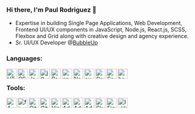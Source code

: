 ### Hi there, I'm Paul Rodriguez 👋

- Expertise in building Single Page Applications, Web Development, Frontend UI/UX components in JavaScript, Node.js, React.js, SCSS, Flexbox and Grid along with creative design and agency experience.
- Sr. UI/UX Developer @[BubbleUp](https://www.bubbleup.com)


### Languages:<br/>

<img align="left" alt="HTML5" width="26px" src="https://irp-cdn.multiscreensite.com/f592cd80/dms3rep/multi/html5_prodriguez_dev_2.svg" />
<img align="left" alt="CSS3" width="26px" src="https://irp-cdn.multiscreensite.com/f592cd80/dms3rep/multi/css3_prodriguez_dev_2.svg" />
<img align="left" alt="JavaScript" width="26px" src="https://irp-cdn.multiscreensite.com/f592cd80/dms3rep/multi/javascript_prodriguez_dev.svg" />
<img align="left" alt="jQuery" width="26px" src="https://irp-cdn.multiscreensite.com/f592cd80/dms3rep/multi/jquery_prodriguez_dev.svg" />
<img align="left" alt="React" width="26px" src="https://irp-cdn.multiscreensite.com/f592cd80/dms3rep/multi/reactjs_prodriguez_dev.svg" />
<img align="left" alt="npm" width="26px" src="https://irp-cdn.multiscreensite.com/f592cd80/dms3rep/multi/npm_prodriguez_dev.svg" />
<img align="left" alt="Node.js" width="26px" src="https://irp-cdn.multiscreensite.com/f592cd80/dms3rep/multi/nodejs_prodriguez_dev.svg" />
<img align="left" alt="express.js" width="26px" src="https://irp-cdn.multiscreensite.com/f592cd80/dms3rep/multi/expressjs_prodriguez_dev.svg" />
<img align="left" alt="GreenSock" width="26px" src="https://irp-cdn.multiscreensite.com/f592cd80/dms3rep/multi/greensock_color_prodriguez_dev.svg" />
<img align="left" alt="Sass" width="26px" src="https://irp-cdn.multiscreensite.com/f592cd80/dms3rep/multi/sass_prodriguez_dev.svg" />
<img align="left" alt="bootstap" width="26px" src="https://irp-cdn.multiscreensite.com/f592cd80/dms3rep/multi/bootstrap_prodriguez_dev.svg" /><br/>

### Tools:<br/>

<img align="left" alt="AWS" width="26px" src="https://irp-cdn.multiscreensite.com/f592cd80/dms3rep/multi/aws_prodriguez_dev.svg" />
<img align="left" alt="firebase" width="26px" src="https://irp-cdn.multiscreensite.com/f592cd80/dms3rep/multi/firebase_prodriguez_dev.svg" />
<img align="left" alt="Git" width="26px" src="https://irp-cdn.multiscreensite.com/f592cd80/dms3rep/multi/git_prodriguez_dev.svg" />
<img align="left" alt="GitHub" width="26px" src="https://irp-cdn.multiscreensite.com/f592cd80/dms3rep/multi/github_prodriguez_dev.svg" />
<img align="left" alt="Visual Studio Code" width="26px" src="https://irp-cdn.multiscreensite.com/f592cd80/dms3rep/multi/vs_code_prodriguez_dev.svg" />
<img align="left" alt="Adobe Photoshop" width="26px" src="https://irp-cdn.multiscreensite.com/f592cd80/dms3rep/multi/adobe_photoshop_prodriguez_dev.svg" />
<img align="left" alt="Adobe Illustrator" width="26px" src="https://irp-cdn.multiscreensite.com/f592cd80/dms3rep/multi/adobe_illustrator_prodriguez_dev.svg" />
<img align="left" alt="Adobe XD" width="26px" src="https://irp-cdn.multiscreensite.com/f592cd80/dms3rep/multi/adobe_xd_prodriguez_dev.svg" />
<img align="left" alt="Sketch" width="26px" src="https://irp-cdn.multiscreensite.com/f592cd80/dms3rep/multi/sketch_prodriguez_dev.svg" />
<img align="left" alt="Figma" width="26px" src="https://irp-cdn.multiscreensite.com/f592cd80/dms3rep/multi/figma_prodriguez_dev.svg" />
<img align="left" alt="InVision" width="26px" src="https://irp-cdn.multiscreensite.com/f592cd80/dms3rep/multi/invision_prodriguez_dev.svg" /><br/>
